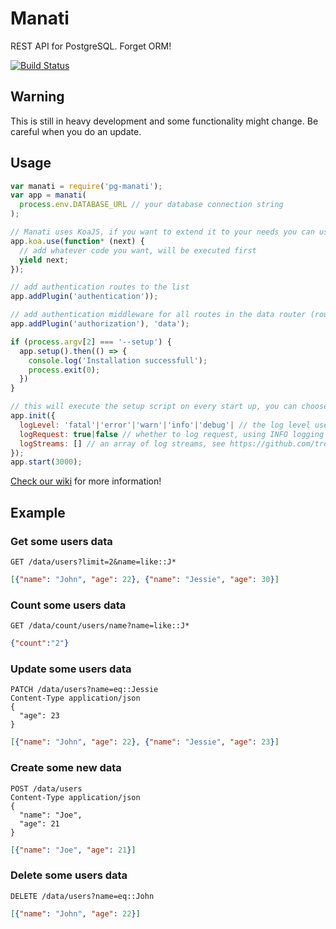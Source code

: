 # Manati

REST API for PostgreSQL. Forget ORM!

[![Build Status](https://travis-ci.org/sylvainv/pg-manati.svg?branch=master)](https://travis-ci.org/sylvainv/pg-manati)

## Warning

This is still in heavy development and some functionality might change. Be careful when you do an update.

## Usage

```javascript
var manati = require('pg-manati');
var app = manati(
  process.env.DATABASE_URL // your database connection string
);

// Manati uses KoaJS, if you want to extend it to your needs you can use (see http://koajs.com/ for more info)
app.koa.use(function* (next) {
  // add whatever code you want, will be executed first
  yield next;
});

// add authentication routes to the list
app.addPlugin('authentication'));

// add authentication middleware for all routes in the data router (route starting with /data)
app.addPlugin('authorization'), 'data');

if (process.argv[2] === '--setup') {
  app.setup().then(() => {
    console.log('Installation successfull');
    process.exit(0);
  })
}

// this will execute the setup script on every start up, you can choose
app.init({
  logLevel: 'fatal'|'error'|'warn'|'info'|'debug'| // the log level used by the bunyan logger (default 'info'), see https://github.com/trentm/node-bunyan for more info
  logRequest: true|false // whether to log request, using INFO logging level
  logStreams: [] // an array of log streams, see https://github.com/trentm/node-bunyan for more information
});
app.start(3000);


```

[Check our wiki](https://github.com/sylvainv/pg-manati/wiki) for more information!

## Example

### Get some users data
```
GET /data/users?limit=2&name=like::J*
```
```json
[{"name": "John", "age": 22}, {"name": "Jessie", "age": 30}]
```

### Count some users data
```
GET /data/count/users/name?name=like::J*
```
```json
{"count":"2"}
```

### Update some users data
```
PATCH /data/users?name=eq::Jessie
Content-Type application/json
{
  "age": 23
}
```
```json
[{"name": "John", "age": 22}, {"name": "Jessie", "age": 23}]
```

### Create some new data
```
POST /data/users
Content-Type application/json
{
  "name": "Joe",
  "age": 21
}
```
```json
[{"name": "Joe", "age": 21}]
```

### Delete some users data
```
DELETE /data/users?name=eq::John
```
```json
[{"name": "John", "age": 22}]
```
